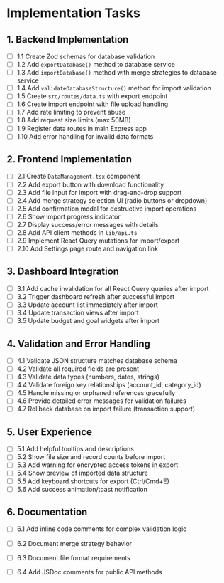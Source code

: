 # Implementation Tasks

## 1. Backend Implementation
- [ ] 1.1 Create Zod schemas for database validation
- [ ] 1.2 Add `exportDatabase()` method to database service
- [ ] 1.3 Add `importDatabase()` method with merge strategies to database service
- [ ] 1.4 Add `validateDatabaseStructure()` method for import validation
- [ ] 1.5 Create `src/routes/data.ts` with export endpoint
- [ ] 1.6 Create import endpoint with file upload handling
- [ ] 1.7 Add rate limiting to prevent abuse
- [ ] 1.8 Add request size limits (max 50MB)
- [ ] 1.9 Register data routes in main Express app
- [ ] 1.10 Add error handling for invalid data formats

## 2. Frontend Implementation
- [ ] 2.1 Create `DataManagement.tsx` component
- [ ] 2.2 Add export button with download functionality
- [ ] 2.3 Add file input for import with drag-and-drop support
- [ ] 2.4 Add merge strategy selection UI (radio buttons or dropdown)
- [ ] 2.5 Add confirmation modal for destructive import operations
- [ ] 2.6 Show import progress indicator
- [ ] 2.7 Display success/error messages with details
- [ ] 2.8 Add API client methods in `lib/api.ts`
- [ ] 2.9 Implement React Query mutations for import/export
- [ ] 2.10 Add Settings page route and navigation link

## 3. Dashboard Integration
- [ ] 3.1 Add cache invalidation for all React Query queries after import
- [ ] 3.2 Trigger dashboard refresh after successful import
- [ ] 3.3 Update account list immediately after import
- [ ] 3.4 Update transaction views after import
- [ ] 3.5 Update budget and goal widgets after import

## 4. Validation and Error Handling
- [ ] 4.1 Validate JSON structure matches database schema
- [ ] 4.2 Validate all required fields are present
- [ ] 4.3 Validate data types (numbers, dates, strings)
- [ ] 4.4 Validate foreign key relationships (account_id, category_id)
- [ ] 4.5 Handle missing or orphaned references gracefully
- [ ] 4.6 Provide detailed error messages for validation failures
- [ ] 4.7 Rollback database on import failure (transaction support)

## 5. User Experience
- [ ] 5.1 Add helpful tooltips and descriptions
- [ ] 5.2 Show file size and record counts before import
- [ ] 5.3 Add warning for encrypted access tokens in export
- [ ] 5.4 Show preview of imported data structure
- [ ] 5.5 Add keyboard shortcuts for export (Ctrl/Cmd+E)
- [ ] 5.6 Add success animation/toast notification

## 6. Documentation
- [ ] 6.1 Add inline code comments for complex validation logic
- [ ] 6.2 Document merge strategy behavior
- [ ] 6.3 Document file format requirements
- [ ] 6.4 Add JSDoc comments for public API methods

